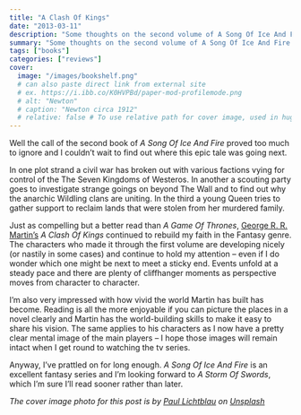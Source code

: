 ```yaml
---
title: "A Clash Of Kings"
date: "2013-03-11"
description: "Some thoughts on the second volume of A Song Of Ice And Fire."
summary: "Some thoughts on the second volume of A Song Of Ice And Fire."
tags: ["books"]
categories: ["reviews"]
cover:
  image: "/images/bookshelf.png"
  # can also paste direct link from external site
  # ex. https://i.ibb.co/K0HVPBd/paper-mod-profilemode.png
  # alt: "Newton"
  # caption: "Newton circa 1912"
  # relative: false # To use relative path for cover image, used in hugo Page-bundles
---
```


Well the call of the second book of *A Song Of Ice And Fire* proved too much to ignore and I couldn’t wait to find out where this epic tale was going next.

In one plot strand a civil war has broken out with various factions vying for control of the The Seven Kingdoms of Westeros. In another a scouting party goes to investigate strange goings on beyond The Wall and to find out why the anarchic Wildling clans are uniting. In the third a young Queen tries to gather support to reclaim lands that were stolen from her murdered family.

Just as compelling but a better read than *A Game Of Thrones*, [George R. R. Martin’s](http://georgerrmartin.com/) *A Clash Of Kings* continued to rebuild my faith in the Fantasy genre. The characters who made it through the first volume are developing nicely (or nastily in some cases) and continue to hold my attention – even if I do wonder which one might be next to meet a sticky end. Events unfold at a steady pace and there are plenty of cliffhanger moments as perspective moves from character to character.

I’m also very impressed with how vivid the world Martin has built has become. Reading is all the more enjoyable if you can picture the places in a novel clearly and Martin has the world-building skills to make it easy to share his vision. The same applies to his characters as I now have a pretty clear mental image of the main players – I hope those images will remain intact when I get round to watching the tv series.

Anyway, I’ve prattled on for long enough. *A Song Of Ice And Fire* is an excellent fantasy series and I’m looking forward to *A Storm Of Swords*, which I’m sure I’ll read sooner rather than later.

*The cover image photo for this post is by [Paul Lichtblau](https://unsplash.com/@laup?utm_content=creditCopyText&utm_medium=referral&utm_source=unsplash) on [Unsplash](https://unsplash.com/photos/a-book-shelf-filled-with-lots-of-books-dvULgNPJPak?utm_content=creditCopyText&utm_medium=referral&utm_source=unsplash)*
